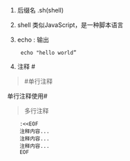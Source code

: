 1. 后缀名 .sh(shell)

2. shell 类似JavaScript，是一种脚本语言

3. echo : 输出

        echo "hello world”

4. 注释 #

>  #单行注释

   单行注释使用#

> 多行注释

        :<<EOF
        注释内容...
        注释内容...
        注释内容...
        EOF